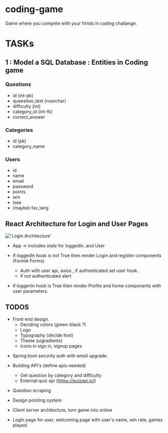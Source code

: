 # coding-game

Game where you compete with your frinds in coding challange.

# TASKs

## 1 : Model a SQL Database : Entities in Coding game

### Questions

- id (int-pk)
- queestion_text (nvarchar)
- difficulty (int)
- category_id (int-fk)
- correct_answer

### Categories

- id (pk)
- category_name

### Users

- id
- name
- email
- password
- points
- win
- lose
- (maybe) fav_lang

## React Architecture for Login and User Pages

!['Login Architecture'](https://bezkoder.com/wp-content/uploads/2020/08/react-redux-jwt-authentication-token-example-project-overview.png)

- App -> includes state for loggedIn, and User

* if loggedIn hook is not True then render Login and register components (Formik Forms)

  - Auth with user api, axios , if authenticated set user hook.
  - if not authenticated alert

* if loggenIn hook is True then render Profile and home components with user parameters.

## TODOS

- Front end design.
  - Deciding colors (green-black ?)
  - Logo
  * Typography (decide font)
  * Theme (uigradients)
  * icons in sign in, signup pages

* Spring boot security auth with email upgrade.

* Building API's (define apis needed)

  - Get question by category and difficulty
  - External quiz api (https://quizapi.io/)

* Question scraping

* Design pointing system

* Client server architecture, turn game into online

* Login page for user, welcoming page with user's name, win rate, games played.
